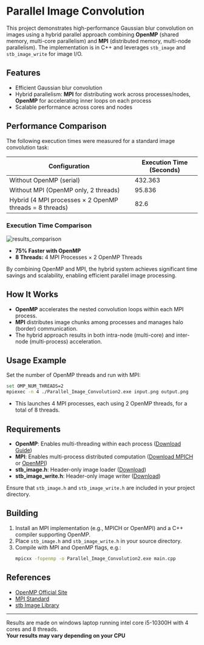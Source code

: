 # Parallel Image Convolution

This project demonstrates high-performance Gaussian blur convolution on images using a hybrid parallel approach combining **OpenMP** (shared memory, multi-core parallelism) and **MPI** (distributed memory, multi-node parallelism). The implementation is in C++ and leverages `stb_image` and `stb_image_write` for image I/O.

## Features

- Efficient Gaussian blur convolution
- Hybrid parallelism: **MPI** for distributing work across processes/nodes, **OpenMP** for accelerating inner loops on each process
- Scalable performance across cores and nodes

## Performance Comparison

The following execution times were measured for a standard image convolution task:

| Configuration                                     | Execution Time (Seconds) |
|---------------------------------------------------|-------------------------|
| Without OpenMP (serial)                           | 432.363                 |
| Without MPI (OpenMP only, 2 threads)              | 95.836                  |
| Hybrid (4 MPI processes × 2 OpenMP threads = 8 threads) | 82.6                    |

### Execution Time Comparison

![results_comparison](https://github.com/user-attachments/assets/89c16505-0b4a-4677-870b-381e1a15455c)

- **75% Faster with OpenMP**
- **8 Threads:** 4 MPI Processes × 2 OpenMP Threads

By combining OpenMP and MPI, the hybrid system achieves significant time savings and scalability, enabling efficient parallel image processing.

## How It Works

- **OpenMP** accelerates the nested convolution loops within each MPI process.
- **MPI** distributes image chunks among processes and manages halo (border) communication.
- The hybrid approach results in both intra-node (multi-core) and inter-node (multi-process) acceleration.

## Usage Example

Set the number of OpenMP threads and run with MPI:

```bash
set OMP_NUM_THREADS=2
mpiexec -n 4 ./Parallel_Image_Convolution2.exe input.png output.png
```
- This launches 4 MPI processes, each using 2 OpenMP threads, for a total of 8 threads.

## Requirements

- **OpenMP**: Enables multi-threading within each process ([Download Guide](https://www.openmp.org/resources/openmp-compilers-tools/))
- **MPI**: Enables multi-process distributed computation ([Download MPICH](https://www.mpich.org/downloads/) or [OpenMPI](https://www.open-mpi.org/software/))
- **stb_image.h**: Header-only image loader ([Download](https://github.com/nothings/stb/blob/master/stb_image.h))
- **stb_image_write.h**: Header-only image writer ([Download](https://github.com/nothings/stb/blob/master/stb_image_write.h))

Ensure that `stb_image.h` and `stb_image_write.h` are included in your project directory.

## Building

1. Install an MPI implementation (e.g., MPICH or OpenMPI) and a C++ compiler supporting OpenMP.
2. Place `stb_image.h` and `stb_image_write.h` in your source directory.
3. Compile with MPI and OpenMP flags, e.g.:
   ```bash
   mpicxx -fopenmp -o Parallel_Image_Convolution2.exe main.cpp
   ```

## References

- [OpenMP Official Site](https://www.openmp.org/)
- [MPI Standard](https://www.mpi-forum.org/)
- [stb Image Library](https://github.com/nothings/stb)

---
Results are made on windows laptop running intel core i5-10300H with 4 cores and 8 threads.<br>
**Your results may vary depending on your CPU**
